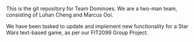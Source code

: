 This is the git repository for Team Dominoes. We are a two-man team, consisting of Luhan Cheng and Marcus Ooi.

We have been tasked to update and implement new functionality for a Star Wars text-based game, as per our FIT2099 Group Project.